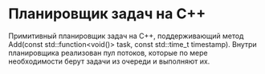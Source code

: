 # Планировщик задач на C++

Примитивный планировщик задач на C++, поддерживающий метод Add(const std::function<void()> task, const std::time_t timestamp).
Внутри планировщика реализован пул потоков, которые по мере необходимости берут задачи из очереди и выполняют их.
